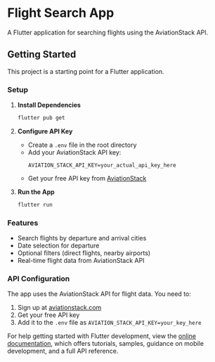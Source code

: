 # Flight Search App

A Flutter application for searching flights using the AviationStack API.

## Getting Started

This project is a starting point for a Flutter application.

### Setup

1. **Install Dependencies**
   ```bash
   flutter pub get
   ```

2. **Configure API Key**
   - Create a `.env` file in the root directory
   - Add your AviationStack API key:
     ```
     AVIATION_STACK_API_KEY=your_actual_api_key_here
     ```
   - Get your free API key from [AviationStack](https://aviationstack.com/)

3. **Run the App**
   ```bash
   flutter run
   ```

### Features

- Search flights by departure and arrival cities
- Date selection for departure
- Optional filters (direct flights, nearby airports)
- Real-time flight data from AviationStack API

### API Configuration

The app uses the AviationStack API for flight data. You need to:
1. Sign up at [aviationstack.com](https://aviationstack.com/)
2. Get your free API key
3. Add it to the `.env` file as `AVIATION_STACK_API_KEY=your_key_here`

For help getting started with Flutter development, view the
[online documentation](https://docs.flutter.dev/), which offers tutorials,
samples, guidance on mobile development, and a full API reference.
